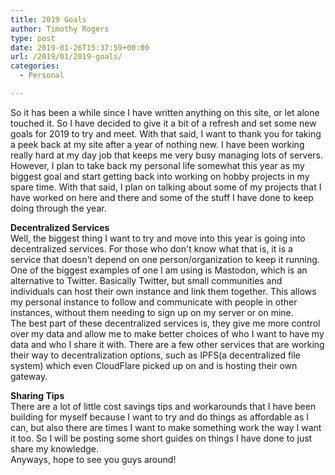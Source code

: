 ```yaml
---
title: 2019 Goals
author: Timothy Rogers
type: post
date: 2019-01-26T15:37:59+00:00
url: /2019/01/2019-goals/
categories:
  - Personal

---
```

So it has been a while since I have written anything on this site, or let alone touched it. So I have decided to give it a bit of a refresh and set some new goals for 2019 to try and meet. With that said, I want to thank you for taking a peek back at my site after a year of nothing new. I have been working really hard at my day job that keeps me very busy managing lots of servers. However, I plan to take back my personal life somewhat this year as my biggest goal and start getting back into working on hobby projects in my spare time. With that said, I plan on talking about some of my projects that I have worked on here and there and some of the stuff I have done to keep doing through the year.

**Decentralized Services**  
Well, the biggest thing I want to try and move into this year is going into decentralized services. For those who don't know what that is, it is a service that doesn't depend on one person/organization to keep it running. One of the biggest examples of one I am using is Mastodon, which is an alternative to Twitter. Basically Twitter, but small communities and individuals can host their own instance and link them together. This allows my personal instance to follow and communicate with people in other instances, without them needing to sign up on my server or on mine.  
The best part of these decentralized services is, they give me more control over my data and allow me to make better choices of who I want to have my data and who I share it with. There are a few other services that are working their way to decentralization options, such as IPFS(a decentralized file system) which even CloudFlare picked up on and is hosting their own gateway.

 **Sharing Tips**  
There are a lot of little cost savings tips and workarounds that I have been building for myself because I want to try and do things as affordable as I can, but also there are times I want to make something work the way I want it too. So I will be posting some short guides on things I have done to just share my knowledge.  
Anyways, hope to see you guys around!